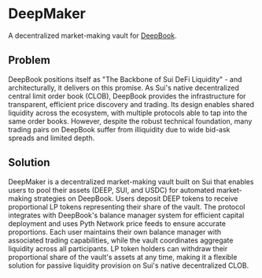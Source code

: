 # DeepMaker
A decentralized market-making vault for [DeepBook](https://deepbook.tech/).


## Problem
DeepBook positions itself as "The Backbone of Sui DeFi Liquidity" - and architecturally, it delivers on this promise. As Sui's native decentralized central limit order book (CLOB), DeepBook provides the infrastructure for transparent, efficient price discovery and trading. Its design enables shared liquidity across the ecosystem, with multiple protocols able to tap into the same order books.
However, despite the robust technical foundation, many trading pairs on DeepBook suffer from illiquidity due to wide bid-ask spreads and limited depth.

## Solution
DeepMaker is a decentralized market-making vault built on Sui that enables users to pool their assets (DEEP, SUI, and USDC) for automated market-making strategies on DeepBook. Users deposit DEEP tokens to receive proportional LP tokens representing their share of the vault. The protocol integrates with DeepBook's balance manager system for efficient capital deployment and uses Pyth Network price feeds to ensure accurate proportions. Each user maintains their own balance manager with associated trading capabilities, while the vault coordinates aggregate liquidity across all participants. LP token holders can withdraw their proportional share of the vault's assets at any time, making it a flexible solution for passive liquidity provision on Sui's native decentralized CLOB.
